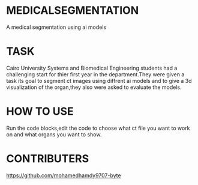 # MEDICALSEGMENTATION
A medical segmentation using ai models
# TASK
Cairo University Systems and Biomedical Engineering students had a challenging start for thier first year in the department.They were given a task its goal to segment ct images using diffrent ai models  and to give a 3d visualization of the organ,they also were asked to evaluate the models.
# HOW TO USE
Run the code blocks,edit the code to choose what ct file you want to work on and what organs you want to show.
# CONTRIBUTERS
 https://github.com/mohamedhamdy9707-byte
